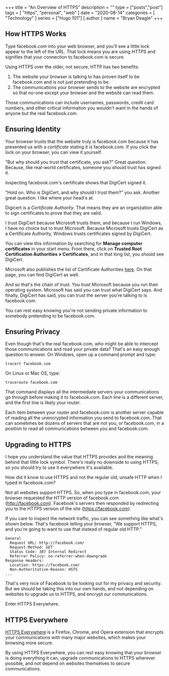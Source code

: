 +++
title = "An Overview of HTTPS"
description = ""
type = ["posts","post"]
tags = [
    "https",
    "personal",
    "web"
]
date = "2020-08-14"
categories = [
    "Technology"
]
series = ["Hugo 101"]
[ author ]
  name = "Bryan Deagle"
+++

## How HTTPS Works

Type facebook.com into your web browser, and you'll see a little lock appear to the left of the URL. That lock means you are using *HTTPS* and signifies that your connection to facebook.com is secure.

Using HTTPS over the older, not secure, HTTP has two benefits:

1. The website your browser is talking to has proven itself to be facebook.com and is not just pretending to be.
2. The communications your browser sends to the website are encrypted so that no-one except your browser and the website can read them.

Those communications can include usernames, passwords, credit card numbers, and other critical information you wouldn't want in the hands of anyone but the real facebook.com.

## Ensuring Identity

Your browser trusts that the website truly is facebook.com because it has presented us with a *certificate* stating it is facebook.com. If you click the lock on your browser, you can view it yourself.

"But why should you trust that certificate, you ask?" Great question. Because, like real-world certificates, someone you should trust has signed it.

Inspecting facebook.com's certificate shows that DigiCert signed it.

"Hold on. Who is DigiCert, and why should I trust them?" you ask. Another great question. I like where your head's at.

Digicert is a *Certificate Authority*. That means they are an organization able to sign certificates to prove that they are valid.

I trust DigiCert because Microsoft trusts them, and because I run Windows, I have no choice but to trust Microsoft. Because Microsoft trusts DigiCert as a Certificate Authority, Windows trusts certificates signed by DigiCert.

You can view this information by searching for **Manage computer certificates** in your start menu. From there, click on **Trusted Root Certification Authorities &raquo;  Certificates**, and in that long list, you should see DigiCert.

Microsoft also publishes the list of Certificate Authorities [here](https://ccadb-public.secure.force.com/microsoft/IncludedCACertificateReportForMSFT). On that page, you can find DigiCert as well.

And so that's the chain of trust. You trust Microsoft because you run their operating system. Microsoft has said you can trust what DigiCert says. And finally, DigiCert has said, you can trust the server you're talking to is facebook.com.

You can rest easy knowing you're not sending private information to somebody pretending to be facebook.com.

## Ensuring Privacy

Even though that's the real facebook.com, who might be able to intercept those communications and read your private data? That's an easy enough question to answer. On Windows, open up a command prompt and type:

```
tracert facebook.com
```

On Linux or Mac OS, type:

```
traceroute facebook.com
```

That command displays all the intermediate servers your communications go through before making it to facebook.com. Each line is a different server, and the first line is likely your router. 

Each item between your router and facebook.com is another server capable of reading all the unencrypted information you send to facebook.com. That can sometimes be dozens of servers that are not you, or facebook.com, in a position to read all communications between you and facebook.com.

## Upgrading to HTTPS

I hope you understand the value that HTTPS provides and the meaning behind that little lock symbol. There's really no downside to using HTTPS, so you should try to use it everywhere it's available.

How did it know to use HTTPS and not the regular old, unsafe HTTP when I typed in facebook.com?

Not all websites support HTTPS. So, when you type in facebook.com, your browser requested the HTTP version of facebook.com (http://facebook.com). Facebook's servers then responded by redirecting you to the HTTPS version of the site (https://facebook.com).

If you care to inspect the network traffic, you can see something like what's shown below. That's facebook telling your browser, "We support HTTPS, and you're going to want to use that instead of regular old HTTP."

```
General
  Request URL: http://facebook.com/
  Request Method: GET
  Status Code: 307 Internal Redirect
  Referrer Policy: no-referrer-when-downgrade
Response Headers:
  Location: https://facebook.com/
  Non-Authoritative-Reason: HSTS
...
```

That's very nice of Facebook to be looking out for my privacy and security. But we should be taking this into our own hands, and not depending on websites to upgrade us to HTTPS, and encrypt our communications.

Enter HTTPS Everywhere.

## HTTPS Everywhere

[HTTPS Everywhere](https://www.eff.org/https-everywhere) is a Firefox, Chrome, and Opera extension that encrypts your communications with many major websites, which makes your browsing more secure.

By using HTTPS Everywhere, you can rest easy knowing that your browser is doing everything it can, upgrade communications to HTTPS wherever possible, and not depend on websites themselves to secure communications.